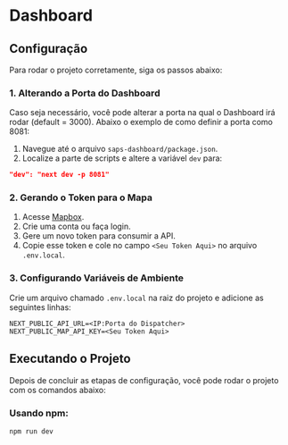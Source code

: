 # Dashboard

## Configuração

Para rodar o projeto corretamente, siga os passos abaixo:

### 1. Alterando a Porta do Dashboard

Caso seja necessário, você pode alterar a porta na qual o Dashboard irá rodar (default = 3000). Abaixo o exemplo de como definir a porta como 8081:

1. Navegue até o arquivo `saps-dashboard/package.json`.
2. Localize a parte de scripts e altere a variável `dev` para:

```json
"dev": "next dev -p 8081"
```

### 2. Gerando o Token para o Mapa

1. Acesse [Mapbox](https://www.mapbox.com).
2. Crie uma conta ou faça login.
3. Gere um novo token para consumir a API.
4. Copie esse token e cole no campo `<Seu Token Aqui>` no arquivo `.env.local`.

### 3. Configurando Variáveis de Ambiente

Crie um arquivo chamado `.env.local` na raiz do projeto e adicione as seguintes linhas:

```
NEXT_PUBLIC_API_URL=<IP:Porta do Dispatcher>
NEXT_PUBLIC_MAP_API_KEY=<Seu Token Aqui>
```

## Executando o Projeto

Depois de concluir as etapas de configuração, você pode rodar o projeto com os comandos abaixo:

### Usando npm:
```bash
npm run dev
``````
